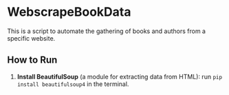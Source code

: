# WebscrapeBookData
This is a script to automate the gathering of books and authors from a specific website.

## How to Run
1. __Install BeautifulSoup__ (a module for extracting data from HTML): run ```pip install beautifulsoup4``` in the terminal.
